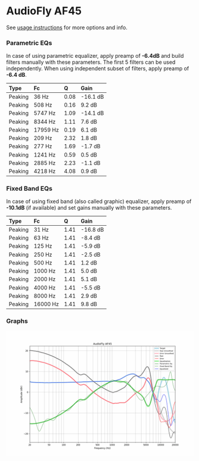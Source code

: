 # AudioFly AF45
See [usage instructions](https://github.com/jaakkopasanen/AutoEq#usage) for more options and info.

### Parametric EQs
In case of using parametric equalizer, apply preamp of **-6.4dB** and build filters manually
with these parameters. The first 5 filters can be used independently.
When using independent subset of filters, apply preamp of **-6.4 dB**.

| Type    | Fc       |    Q | Gain     |
|:--------|:---------|:-----|:---------|
| Peaking | 36 Hz    | 0.08 | -16.1 dB |
| Peaking | 508 Hz   | 0.16 | 9.2 dB   |
| Peaking | 5747 Hz  | 1.09 | -14.1 dB |
| Peaking | 8344 Hz  | 1.11 | 7.6 dB   |
| Peaking | 17959 Hz | 0.19 | 6.1 dB   |
| Peaking | 209 Hz   | 2.32 | 1.8 dB   |
| Peaking | 277 Hz   | 1.69 | -1.7 dB  |
| Peaking | 1241 Hz  | 0.59 | 0.5 dB   |
| Peaking | 2885 Hz  | 2.23 | -1.1 dB  |
| Peaking | 4218 Hz  | 4.08 | 0.9 dB   |

### Fixed Band EQs
In case of using fixed band (also called graphic) equalizer, apply preamp of **-10.1dB**
(if available) and set gains manually with these parameters.

| Type    | Fc       |    Q | Gain     |
|:--------|:---------|:-----|:---------|
| Peaking | 31 Hz    | 1.41 | -16.8 dB |
| Peaking | 63 Hz    | 1.41 | -8.4 dB  |
| Peaking | 125 Hz   | 1.41 | -5.9 dB  |
| Peaking | 250 Hz   | 1.41 | -2.5 dB  |
| Peaking | 500 Hz   | 1.41 | 1.2 dB   |
| Peaking | 1000 Hz  | 1.41 | 5.0 dB   |
| Peaking | 2000 Hz  | 1.41 | 5.1 dB   |
| Peaking | 4000 Hz  | 1.41 | -5.5 dB  |
| Peaking | 8000 Hz  | 1.41 | 2.9 dB   |
| Peaking | 16000 Hz | 1.41 | 9.8 dB   |

### Graphs
![](./AudioFly%20AF45.png)